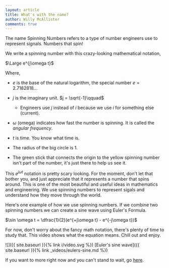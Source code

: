 ```yaml
---
layout: article
title: What's with the name?
author: Willy McAllister
comments: true
---
```


The name Spinning Numbers refers to a type of number engineers use to represent signals. Numbers that spin!

<p>
<div id="spin-d3"></div>
<script src="https://d3js.org/d3.v4.min.js"></script>
<script src="{{ "/assets/d3/spinningnumbers-d3.js" | relative_url }}"></script>
<link rel="stylesheet" type="text/css" href="{{ "/assets/d3/spinningnumbers-d3.css" | relative_url }}" />
</p>

We write a spinning number with this crazy-looking mathematical notation,

$\Large e^{j\omega t}$ 

Where,
* $e$ is the base of the natural logarithm, the special number $e = 2.7182818\ldots$  
* $j$ is the imaginary unit. $j = \sqrt{-1}\qquad$ 
    * Engineers use $j$ instead of $i$ because we use $i$ for something else (current).
* $\omega$ (omega) indicates how fast the number is spinning. It is called the *angular frequency*.
* $t$ is time. You know what time is.

* The radius of the big circle is $1$.
* The green stick that connects the origin to the yellow spinning number isn't part of the number, it's just there to help us see it.

This $e^{j\omega t}$ notation is pretty scary looking. For the moment, don't let that bother you, and just appreciate that it represents a number that spins around. This is one of the most beautiful and useful ideas in mathematics and engineering. We use spinning numbers to represent sigals and understand how they move through the world. 

Here's one example of how we use spinning numbers. If we combine two spinning numbers we can create a sine wave using Euler's Formula.

$\sin \omega t = \dfrac{1}{2}(e^{+j\omega t} - e^{-j\omega t})$

For now, don't worry about the fancy math notation, there's plenty of time to study that. This video shows what the equation means. Chill out and enjoy.

![]({{ site.baseurl }}{% link i/video.svg %}) [Euler's sine wave]({{ site.baseurl }}{% link _videos/eulers-sine.md %})

If you want to more right now and you can't stand to wait, go [here](https://www.khanacademy.org/science/electrical-engineering/ee-circuit-analysis-topic/ee-ac-analysis/v/ee-ac-analysis-intro1).